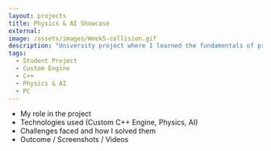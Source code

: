 ```yaml
---
layout: projects
title: Physics & AI Showcase
external:
image: /assets/images/Week5-collision.gif
description: "University project where I learned the fundamentals of programming Physics & AI behaviour in a custom engine. Topics discussed included: A*, graphs, navmesh, collision detection + resolution."
tags:
  - Student Project
  - Custom Engine
  - C++
  - Physics & AI
  - PC
---
```


<p>
  <ul>
    <li>My role in the project</li>
    <li>Technologies used (Custom C++ Engine, Physics, AI)</li>
    <li>Challenges faced and how I solved them</li>
    <li>Outcome / Screenshots / Videos</li>
  </ul>
</p>